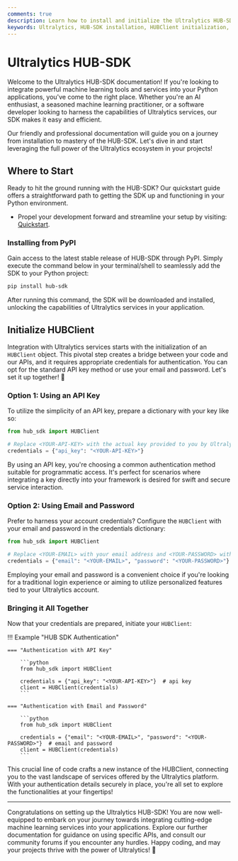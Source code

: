 ```yaml
---
comments: true
description: Learn how to install and initialize the Ultralytics HUB-SDK for streamlined API access and service interaction.
keywords: Ultralytics, HUB-SDK installation, HUBClient initialization, Python SDK, API interaction
---
```


# Ultralytics HUB-SDK

Welcome to the Ultralytics HUB-SDK documentation! If you're looking to integrate powerful machine learning tools and services into your Python applications, you've come to the right place. Whether you're an AI enthusiast, a seasoned machine learning practitioner, or a software developer looking to harness the capabilities of Ultralytics services, our SDK makes it easy and efficient.

Our friendly and professional documentation will guide you on a journey from installation to mastery of the HUB-SDK. Let's dive in and start leveraging the full power of the Ultralytics ecosystem in your projects!

## Where to Start

Ready to hit the ground running with the HUB-SDK? Our quickstart guide offers a straightforward path to getting the SDK up and functioning in your Python environment.

- Propel your development forward and streamline your setup by visiting: [Quickstart](quickstart.md).

### Installing from PyPI

Gain access to the latest stable release of HUB-SDK through PyPI. Simply execute the command below in your terminal/shell to seamlessly add the SDK to your Python project:

```bash
pip install hub-sdk
```

After running this command, the SDK will be downloaded and installed, unlocking the capabilities of Ultralytics services in your application.

## Initialize HUBClient

Integration with Ultralytics services starts with the initialization of an `HUBClient` object. This pivotal step creates a bridge between your code and our APIs, and it requires appropriate credentials for authentication. You can opt for the standard API key method or use your email and password. Let's set it up together! 🚀

### Option 1: Using an API Key
To utilize the simplicity of an API key, prepare a dictionary with your key like so:

```python
from hub_sdk import HUBClient

# Replace <YOUR-API-KEY> with the actual key provided to you by Ultralytics.
credentials = {"api_key": "<YOUR-API-KEY>"}
```

By using an API key, you're choosing a common authentication method suitable for programmatic access. It's perfect for scenarios where integrating a key directly into your framework is desired for swift and secure service interaction.

### Option 2: Using Email and Password
Prefer to harness your account credentials? Configure the `HUBClient` with your email and password in the credentials dictionary:

```python
from hub_sdk import HUBClient

# Replace <YOUR-EMAIL> with your email address and <YOUR-PASSWORD> with your password.
credentials = {"email": "<YOUR-EMAIL>", "password": "<YOUR-PASSWORD>"}
```

Employing your email and password is a convenient choice if you're looking for a traditional login experience or aiming to utilize personalized features tied to your Ultralytics account.

### Bringing it All Together
Now that your credentials are prepared, initiate your `HUBClient`:

!!! Example "HUB SDK Authentication"

    === "Authentication with API Key"

        ```python
        from hub_sdk import HUBClient

        credentials = {"api_key": "<YOUR-API-KEY>"}  # api key
        client = HUBClient(credentials)
        ```

    === "Authentication with Email and Password"

        ```python
        from hub_sdk import HUBClient

        credentials = {"email": "<YOUR-EMAIL>", "password": "<YOUR-PASSWORD>"}  # email and password
        client = HUBClient(credentials)
        ```

This crucial line of code crafts a new instance of the HUBClient, connecting you to the vast landscape of services offered by the Ultralytics platform. With your authentication details securely in place, you're all set to explore the functionalities at your fingertips!

---

Congratulations on setting up the Ultralytics HUB-SDK! You are now well-equipped to embark on your journey towards integrating cutting-edge machine learning services into your applications. Explore our further documentation for guidance on using specific APIs, and consult our community forums if you encounter any hurdles. Happy coding, and may your projects thrive with the power of Ultralytics! 🌟
